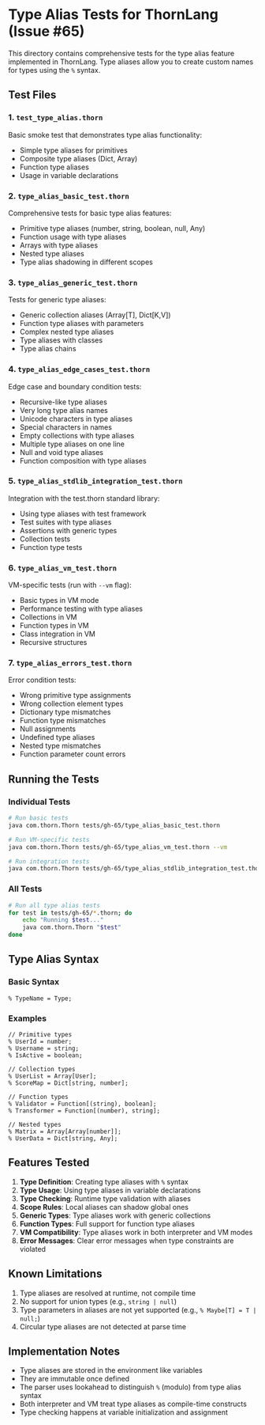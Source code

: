 # Type Alias Tests for ThornLang (Issue #65)

This directory contains comprehensive tests for the type alias feature implemented in ThornLang. Type aliases allow you to create custom names for types using the `%` syntax.

## Test Files

### 1. `test_type_alias.thorn`
Basic smoke test that demonstrates type alias functionality:
- Simple type aliases for primitives
- Composite type aliases (Dict, Array)
- Function type aliases
- Usage in variable declarations

### 2. `type_alias_basic_test.thorn`
Comprehensive tests for basic type alias features:
- Primitive type aliases (number, string, boolean, null, Any)
- Function usage with type aliases
- Arrays with type aliases
- Nested type aliases
- Type alias shadowing in different scopes

### 3. `type_alias_generic_test.thorn`
Tests for generic type aliases:
- Generic collection aliases (Array[T], Dict[K,V])
- Function type aliases with parameters
- Complex nested type aliases
- Type aliases with classes
- Type alias chains

### 4. `type_alias_edge_cases_test.thorn`
Edge case and boundary condition tests:
- Recursive-like type aliases
- Very long type alias names
- Unicode characters in type aliases
- Special characters in names
- Empty collections with type aliases
- Multiple type aliases on one line
- Null and void type aliases
- Function composition with type aliases

### 5. `type_alias_stdlib_integration_test.thorn`
Integration with the test.thorn standard library:
- Using type aliases with test framework
- Test suites with type aliases
- Assertions with generic types
- Collection tests
- Function type tests

### 6. `type_alias_vm_test.thorn`
VM-specific tests (run with `--vm` flag):
- Basic types in VM mode
- Performance testing with type aliases
- Collections in VM
- Function types in VM
- Class integration in VM
- Recursive structures

### 7. `type_alias_errors_test.thorn`
Error condition tests:
- Wrong primitive type assignments
- Wrong collection element types
- Dictionary type mismatches
- Function type mismatches
- Null assignments
- Undefined type aliases
- Nested type mismatches
- Function parameter count errors

## Running the Tests

### Individual Tests
```bash
# Run basic tests
java com.thorn.Thorn tests/gh-65/type_alias_basic_test.thorn

# Run VM-specific tests
java com.thorn.Thorn tests/gh-65/type_alias_vm_test.thorn --vm

# Run integration tests
java com.thorn.Thorn tests/gh-65/type_alias_stdlib_integration_test.thorn
```

### All Tests
```bash
# Run all type alias tests
for test in tests/gh-65/*.thorn; do
    echo "Running $test..."
    java com.thorn.Thorn "$test"
done
```

## Type Alias Syntax

### Basic Syntax
```thorn
% TypeName = Type;
```

### Examples
```thorn
// Primitive types
% UserId = number;
% Username = string;
% IsActive = boolean;

// Collection types
% UserList = Array[User];
% ScoreMap = Dict[string, number];

// Function types
% Validator = Function[(string), boolean];
% Transformer = Function[(number), string];

// Nested types
% Matrix = Array[Array[number]];
% UserData = Dict[string, Any];
```

## Features Tested

1. **Type Definition**: Creating type aliases with `%` syntax
2. **Type Usage**: Using type aliases in variable declarations
3. **Type Checking**: Runtime type validation with aliases
4. **Scope Rules**: Local aliases can shadow global ones
5. **Generic Types**: Type aliases work with generic collections
6. **Function Types**: Full support for function type aliases
7. **VM Compatibility**: Type aliases work in both interpreter and VM modes
8. **Error Messages**: Clear error messages when type constraints are violated

## Known Limitations

1. Type aliases are resolved at runtime, not compile time
2. No support for union types (e.g., `string | null`)
3. Type parameters in aliases are not yet supported (e.g., `% Maybe[T] = T | null;`)
4. Circular type aliases are not detected at parse time

## Implementation Notes

- Type aliases are stored in the environment like variables
- They are immutable once defined
- The parser uses lookahead to distinguish `%` (modulo) from type alias syntax
- Both interpreter and VM treat type aliases as compile-time constructs
- Type checking happens at variable initialization and assignment